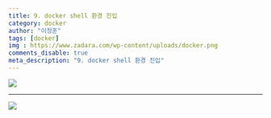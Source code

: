 ```yaml
---
title: 9. docker shell 환경 진입
category: docker
author: "이정훈"
tags: [docker]
img : https://www.zadara.com/wp-content/uploads/docker.png
comments_disable: true
meta_description: "9. docker shell 환경 진입"
---
```


![](https://i.imgur.com/iTqKfob.png)

---

![](https://i.imgur.com/vh9Po2a.png)

